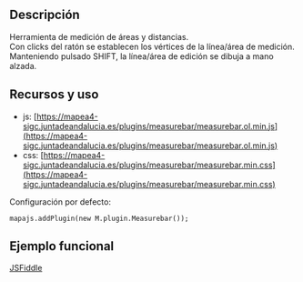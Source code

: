 ## Descripción

Herramienta de medición de áreas y distancias.  
Con clicks del ratón se establecen los vértices de la línea/área de medición.  
Manteniendo pulsado SHIFT, la línea/área de edición se dibuja a mano alzada.

## Recursos y uso

- js: [https://mapea4-sigc.juntadeandalucia.es/plugins/measurebar/measurebar.ol.min.js](https://mapea4-sigc.juntadeandalucia.es/plugins/measurebar/measurebar.ol.min.js)
- css: [https://mapea4-sigc.juntadeandalucia.es/plugins/measurebar/measurebar.min.css](https://mapea4-sigc.juntadeandalucia.es/plugins/measurebar/measurebar.min.css)

Configuración por defecto:
```
mapajs.addPlugin(new M.plugin.Measurebar());
```

## Ejemplo funcional

[JSFiddle](http://jsfiddle.net/sigcJunta/7kht2bvk/)
